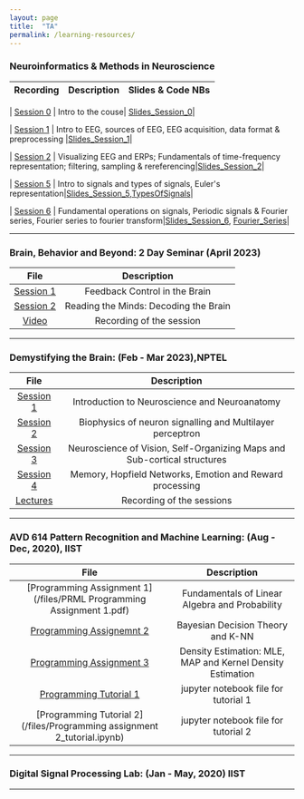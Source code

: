 ```yaml
---
layout: page
title:  "TA"
permalink: /learning-resources/
---
```



### Neuroinformatics & Methods in Neuroscience

| Recording| Description  | Slides & Code NBs |
|:-----------:|:-------------:|:-------------:|

| [Session 0](https://youtu.be/8LQiM6mtdkA) | Intro to the couse| [Slides_Session_0](https://indianinstituteofscience-my.sharepoint.com/:b:/g/personal/deepakvr_iisc_ac_in/Ebp1QrZ4zeZNnyNZYpsqSqwBaGTzKoLEiCAjdfUCRA1gng?e=Z4H3ed)|

| [Session 1](https://youtu.be/vnjQZMK4uMU) | Intro to EEG, sources of EEG, EEG acquisition, data format & preprocessing |[Slides_Session_1](https://indianinstituteofscience-my.sharepoint.com/:b:/g/personal/deepakvr_iisc_ac_in/EayG5IfAg-5Elr8bLTkDrYgBngChmu25JyHzr9BzdTBKQg?e=W0wzhw)|

| [Session 2](https://youtu.be/tsVMHBTGil8v) | Visualizing EEG and ERPs; Fundamentals of time-frequency representation; filtering, sampling & rereferencing|[Slides_Session_2](https://indianinstituteofscience-my.sharepoint.com/:b:/g/personal/deepakvr_iisc_ac_in/EYJV4xrh6Q9ArgLaLYFuOMwB_EVjQTllIZqxPtD1VkN5Jg?e=NXMIFV)|

| [Session 5](https://) | Intro to signals and types of signals, Euler's representation|[Slides_Session_5](https://indianinstituteofscience-my.sharepoint.com/:b:/g/personal/deepakvr_iisc_ac_in/EY5I_hz-UZZDrfmj55RjPuIBYBI2xvXCztbaRndt36grkg?e=vjdzbE),[TypesOfSignals](https://indianinstituteofscience-my.sharepoint.com/:u:/g/personal/deepakvr_iisc_ac_in/EROA44yn09tHncX-Y1V1of8B3V9-TwaWtvTJ3rze0_DHcw?e=cgCrCp)| 

| [Session 6](https://) | Fundamental operations on signals, Periodic signals & Fourier series, Fourier series to fourier transform|[Slides_Session_6](https://indianinstituteofscience-my.sharepoint.com/:b:/g/personal/deepakvr_iisc_ac_in/EY5I_hz-UZZDrfmj55RjPuIBYBI2xvXCztbaRndt36grkg?e=vjdzbE), [Fourier_Series](https://indianinstituteofscience-my.sharepoint.com/:u:/g/personal/deepakvr_iisc_ac_in/ERfPElUOa9RDgznDIQxv3boB2g8kp7pEeQXWIFXbb3cIZg?e=4ZM9dk)|

----



### Brain, Behavior and Beyond: 2 Day Seminar (April 2023)

| File | Description   |
|:-----------:|:-------------:|
| [Session 1](https://indianinstituteofscience-my.sharepoint.com/:p:/g/personal/deepakvr_iisc_ac_in/EYYiceGBSXJJh_J2QvMhtCIB9fl6eQg_DwHbEF5VAoodLw?e=mASYAp) | Feedback Control in the Brain|
| [Session 2](https://indianinstituteofscience-my.sharepoint.com/:p:/g/personal/deepakvr_iisc_ac_in/EYYiceGBSXJJh_J2QvMhtCIB9fl6eQg_DwHbEF5VAoodLw?e=mASYAp) | Reading the Minds: Decoding the Brain|
| [Video](https://www.youtube.com/watch?v=klugqeiQAbo&list=PL49tyMExTjsalT5QI4jUycTRqMBLSCdSw&pp=gAQB) | Recording of the session|

----

### Demystifying the Brain: (Feb - Mar 2023),NPTEL

| File | Description   |
|:-----------:|:-------------:|
| [Session 1](https://drive.google.com/drive/folders/1G2cDhXtOW15RZaneeAi0k8kdmvEZCXIN?usp=share_link) | Introduction to Neuroscience and Neuroanatomy |
| [Session 2](https://drive.google.com/drive/folders/1G2cDhXtOW15RZaneeAi0k8kdmvEZCXIN?usp=share_link) | Biophysics of neuron signalling and Multilayer perceptron|
| [Session 3](https://drive.google.com/drive/folders/1G2cDhXtOW15RZaneeAi0k8kdmvEZCXIN?usp=share_link) | Neuroscience of Vision, Self-Organizing Maps and Sub-cortical structures|
| [Session 4](https://drive.google.com/drive/folders/1G2cDhXtOW15RZaneeAi0k8kdmvEZCXIN?usp=share_link) | Memory, Hopfield Networks, Emotion and Reward processing|
| [Lectures](https://www.youtube.com/watch?v=-oaAfUGyu-g&list=PL49tyMExTjsbu8zWcDGlBnZi8lssphE_O&pp=gAQB) | Recording of the sessions|

----

### AVD 614 Pattern Recognition and Machine Learning: (Aug - Dec, 2020), IIST

| File | Description   |
|:-----------:|:-------------:|
| [Programming Assignment 1](/files/PRML Programming Assignment 1.pdf) | Fundamentals of Linear Algebra and Probability |
| [Programming Assignemnt 2](/files/PRML_Programming_asst_2.pdf) | Bayesian Decision Theory and K-NN|
| [Programming Assignment 3](/files/PRML_Programming_asst_3.pdf) | Density Estimation: MLE, MAP and Kernel Density Estimation |
| [Programming Tutorial 1](/files/Prog_Asst_1_tutorial.ipynb) | jupyter notebook file for tutorial 1 |
| [Programming Tutorial 2](/files/Programming assignment 2_tutorial.ipynb) | jupyter notebook file for tutorial 2 |

----

### Digital Signal Processing Lab: (Jan - May, 2020) IIST

----
